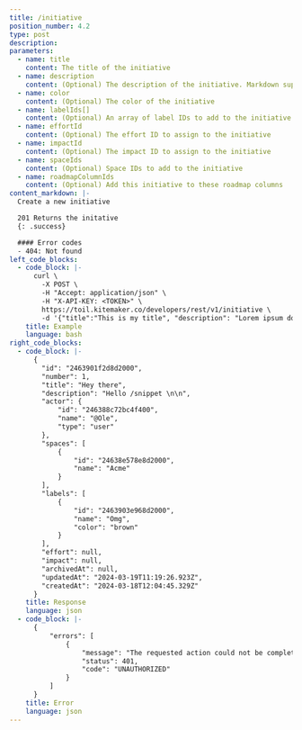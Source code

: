 ```yaml
---
title: /initiative
position_number: 4.2
type: post
description:
parameters:
  - name: title
    content: The title of the initiative
  - name: description
    content: (Optional) The description of the initiative. Markdown supported
  - name: color
    content: (Optional) The color of the initiative
  - name: labelIds[]
    content: (Optional) An array of label IDs to add to the initiative
  - name: effortId
    content: (Optional) The effort ID to assign to the initiative
  - name: impactId
    content: (Optional) The impact ID to assign to the initiative
  - name: spaceIds
    content: (Optional) Space IDs to add to the initiative
  - name: roadmapColumnIds
    content: (Optional) Add this initiative to these roadmap columns
content_markdown: |-
  Create a new initiative

  201 Returns the initative
  {: .success}

  #### Error codes
  - 404: Not found
left_code_blocks:
  - code_block: |-
      curl \
        -X POST \
        -H "Accept: application/json" \ 
        -H "X-API-KEY: <TOKEN>" \
        https://toil.kitemaker.co/developers/rest/v1/initiative \
        -d '{"title":"This is my title", "description": "Lorem ipsum dolor sit amet"}'
    title: Example
    language: bash
right_code_blocks:
  - code_block: |-
      {
        "id": "2463901f2d8d2000",
        "number": 1,
        "title": "Hey there",
        "description": "Hello /snippet \n\n",
        "actor": {
            "id": "246388c72bc4f400",
            "name": "@Ole",
            "type": "user"
        },
        "spaces": [
            {
                "id": "24638e578e8d2000",
                "name": "Acme"
            }
        ],
        "labels": [
            {
                "id": "2463903e968d2000",
                "name": "Omg",
                "color": "brown"
            }
        ],
        "effort": null,
        "impact": null,
        "archivedAt": null,
        "updatedAt": "2024-03-19T11:19:26.923Z",
        "createdAt": "2024-03-18T12:04:45.329Z"
      }
    title: Response
    language: json
  - code_block: |-
      {
          "errors": [
              {
                  "message": "The requested action could not be completed",
                  "status": 401,
                  "code": "UNAUTHORIZED"
              }
          ]
      }
    title: Error
    language: json
---
```

